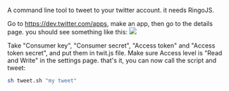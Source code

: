 A command line tool to tweet to your twitter account. it needs RingoJS.

Go to https://dev.twitter.com/apps, make an app, then go to the details page.
you should see something like this:
<img src = "https://googledrive.com/host/0B_djAcBpTBAccDF4N3Ayc2YxWDQ/twitter-dev-app.png" border="0"/>

Take "Consumer key", "Consumer secret", "Access token" and "Access token secret", and put them
in twit.js file.
Make sure Access level is "Read and Write" in the settings page.
that's it, you can now call the script and tweet:
```bash
sh tweet.sh "my tweet"
```
